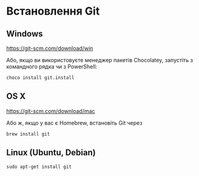 # Встановлення Git

## Windows

https://git-scm.com/download/win

Або, якщо ви використовуєте менеджер пакетів Chocolatey, запустіть з командного рядка чи з PowerShell:

```
choco install git.install
```

## OS X

https://git-scm.com/download/mac

Або ж, якщо у вас є Homebrew, встановіть Git через

```
brew install git
```

## Linux (Ubuntu, Debian)

```
sudo apt-get install git
```

